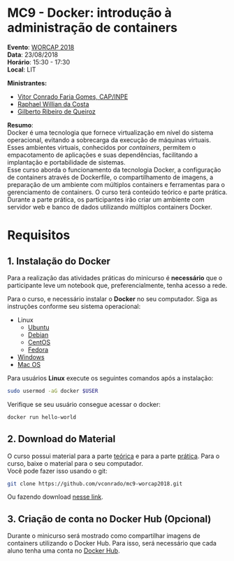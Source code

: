 # MC9 - Docker: introdução à administração de containers

 **Evento**: [WORCAP 2018](http://www.inpe.br/worcap/2018/)  
 **Data**: 23/08/2018  
 **Horário**: 15:30 - 17:30  
 **Local**: LIT  
 
**Ministrantes:**  
- [Vitor Conrado Faria Gomes, CAP/INPE](http://lattes.cnpq.br/2864513791602949)  
- [Raphael Willian da Costa](http://lattes.cnpq.br/7394226786935007)
- [Gilberto Ribeiro de Queiroz](http://lattes.cnpq.br/9981634193003068)

**Resumo**:  
Docker é uma tecnologia que fornece virtualização em nível do sistema operacional, evitando a sobrecarga da execução de máquinas virtuais. Esses ambientes virtuais, conhecidos por *containers*, permitem o empacotamento de aplicações e suas dependências, facilitando a implantação e portabilidade de sistemas.  
Esse curso aborda o funcionamento da tecnologia Docker, a configuração de containers através de Dockerfile, o compartilhamento de imagens, a preparação de um ambiente com múltiplos containers e ferramentas para o gerenciamento de containers. O curso terá conteúdo teórico e parte prática. Durante a parte prática, os participantes irão criar um ambiente com servidor web e banco de dados utilizando múltiplos containers Docker. 

# Requisitos

## 1. Instalação do Docker

Para a realização das atividades práticas do minicurso é **necessário** que o participante leve um notebook que, preferencialmente, tenha acesso a rede.  

Para o curso, e necessário instalar o **Docker** no seu computador. Siga as instruções conforme seu sistema operacional:

- Linux
  - [Ubuntu](https://docs.docker.com/install/linux/docker-ce/ubuntu/)
  - [Debian](https://docs.docker.com/install/linux/docker-ce/debian/)
  - [CentOS](https://docs.docker.com/install/linux/docker-ce/centos/)
  - [Fedora](https://docs.docker.com/install/linux/docker-ce/fedora/)
- [Windows](https://docs.docker.com/docker-for-windows/install/#start-docker-for-windows)
- [Mac OS](https://docs.docker.com/docker-for-mac/install/)

Para usuários **Linux** execute os seguintes comandos após a instalação:

```bash
sudo usermod -aG docker $USER
```

Verifique se seu usuário consegue acessar o docker:
```bash
docker run hello-world
```

## 2. Download do Material

O curso possui material para a parte [teórica](teoria) e para a parte [prática](pratica).
Para o curso, baixe o material para o seu computador.  
Você pode fazer isso usando o git:  
```bash
git clone https://github.com/vconrado/mc9-worcap2018.git
```

Ou fazendo download [nesse link](https://codeload.github.com/vconrado/mc9-worcap2018/zip/master).
## 3. Criação de conta no Docker Hub (Opcional)

Durante o minicurso será mostrado como compartilhar imagens de containers utilizando o Docker Hub. Para isso, será necessário que cada aluno tenha uma conta no [Docker Hub](https://hub.docker.com/). 

